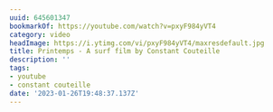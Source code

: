 ```yaml
---
uuid: 645601347
bookmarkOf: https://youtube.com/watch?v=pxyF984yVT4
category: video
headImage: https://i.ytimg.com/vi/pxyF984yVT4/maxresdefault.jpg
title: Printemps - A surf film by Constant Couteille
description: ''
tags:
- youtube
- constant couteille
date: '2023-01-26T19:48:37.137Z'
---
```




